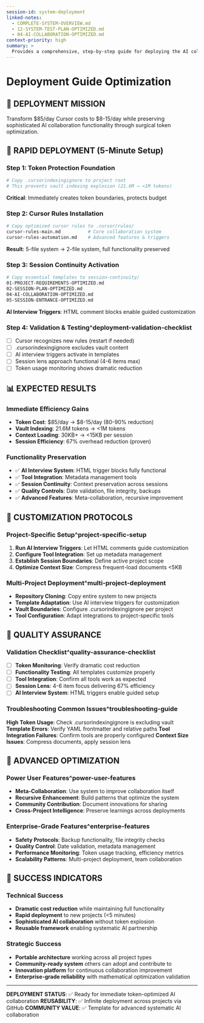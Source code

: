 ```yaml
---
session-id: system-deployment
linked-notes:
  - COMPLETE-SYSTEM-OVERVIEW.md
  - 12-SYSTEM-TEST-PLAN-OPTIMIZED.md
  - 04-AI-COLLABORATION-OPTIMIZED.md
context-priority: high
summary: >
  Provides a comprehensive, step-by-step guide for deploying the AI collaboration system, ensuring systematic implementation, tool integration, and successful adaptation across different project contexts.
---
```


# Deployment Guide Optimization

## 🎯 DEPLOYMENT MISSION
Transform $85/day Cursor costs to $8-15/day while preserving sophisticated AI collaboration functionality through surgical token optimization.

## 🚀 RAPID DEPLOYMENT (5-Minute Setup)

### Step 1: Token Protection Foundation
```bash
# Copy .cursorindexingignore to project root
# This prevents vault indexing explosion (21.6M → <1M tokens)
```
**Critical**: Immediately creates token boundaries, protects budget

### Step 2: Cursor Rules Installation
```bash
# Copy optimized cursor rules to .cursor/rules/
cursor-rules-main.md          # Core collaboration system
cursor-rules-automation.md    # Advanced features & triggers
```
**Result**: 5-file system → 2-file system, full functionality preserved

### Step 3: Session Continuity Activation
```bash
# Copy essential templates to session-continuity/
01-PROJECT-REQUIREMENTS-OPTIMIZED.md
02-SESSION-PLAN-OPTIMIZED.md
04-AI-COLLABORATION-OPTIMIZED.md
05-SESSION-ENTRANCE-OPTIMIZED.md
```
**AI Interview Triggers**: HTML comment blocks enable guided customization

### Step 4: Validation & Testing^deployment-validation-checklist
- [ ] Cursor recognizes new rules (restart if needed)
- [ ] .cursorindexingignore excludes vault content
- [ ] AI interview triggers activate in templates
- [ ] Session lens approach functional (4-6 items max)
- [ ] Token usage monitoring shows dramatic reduction

## 📊 EXPECTED RESULTS

### Immediate Efficiency Gains
- **Token Cost**: $85/day → $8-15/day (80-90% reduction)
- **Vault Indexing**: 21.6M tokens → <1M tokens
- **Context Loading**: 30KB+ → <15KB per session
- **Session Efficiency**: 67% overhead reduction (proven)

### Functionality Preservation
- ✅ **AI Interview System**: HTML trigger blocks fully functional
- ✅ **Tool Integration**: Metadata management tools
- ✅ **Session Continuity**: Context preservation across sessions
- ✅ **Quality Controls**: Date validation, file integrity, backups
- ✅ **Advanced Features**: Meta-collaboration, recursive improvement

## 🔧 CUSTOMIZATION PROTOCOLS

### Project-Specific Setup^project-specific-setup
1. **Run AI Interview Triggers**: Let HTML comments guide customization
2. **Configure Tool Integration**: Set up metadata management
3. **Establish Session Boundaries**: Define active project scope
4. **Optimize Context Size**: Compress frequent-load documents <5KB

### Multi-Project Deployment^multi-project-deployment
- **Repository Cloning**: Copy entire system to new projects
- **Template Adaptation**: Use AI interview triggers for customization
- **Vault Boundaries**: Configure .cursorindexingignore per project
- **Tool Configuration**: Adapt integrations to project-specific tools

## 🎯 QUALITY ASSURANCE

### Validation Checklist^quality-assurance-checklist
- [ ] **Token Monitoring**: Verify dramatic cost reduction
- [ ] **Functionality Testing**: All templates customize properly
- [ ] **Tool Integration**: Confirm all tools work as expected
- [ ] **Session Lens**: 4-6 item focus delivering 67% efficiency
- [ ] **AI Interview System**: HTML triggers enable guided setup

### Troubleshooting Common Issues^troubleshooting-guide
**High Token Usage**: Check .cursorindexingignore is excluding vault
**Template Errors**: Verify YAML frontmatter and relative paths
**Tool Integration Failures**: Confirm tools are properly configured
**Context Size Issues**: Compress documents, apply session lens

## 🚀 ADVANCED OPTIMIZATION

### Power User Features^power-user-features
- **Meta-Collaboration**: Use system to improve collaboration itself
- **Recursive Enhancement**: Build patterns that optimize the system
- **Community Contribution**: Document innovations for sharing
- **Cross-Project Intelligence**: Preserve learnings across deployments

### Enterprise-Grade Features^enterprise-features
- **Safety Protocols**: Backup functionality, file integrity checks
- **Quality Control**: Date validation, metadata management
- **Performance Monitoring**: Token usage tracking, efficiency metrics
- **Scalability Patterns**: Multi-project deployment, team collaboration

## 🎪 SUCCESS INDICATORS

### Technical Success
- **Dramatic cost reduction** while maintaining full functionality
- **Rapid deployment** to new projects (<5 minutes)
- **Sophisticated AI collaboration** without token explosion
- **Reusable framework** enabling systematic AI partnership

### Strategic Success
- **Portable architecture** working across all project types
- **Community-ready system** others can adopt and contribute to
- **Innovation platform** for continuous collaboration improvement
- **Enterprise-grade reliability** with mathematical optimization validation

---

**DEPLOYMENT STATUS**: ✅ Ready for immediate token-optimized AI collaboration
**REUSABILITY**: ✅ Infinite deployment across projects via GitHub
**COMMUNITY VALUE**: ✅ Template for advanced systematic AI collaboration